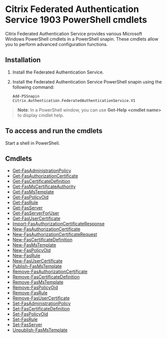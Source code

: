 # Citrix Federated Authentication Service 1903 PowerShell cmdlets

Citrix Federated Authentication Service provides various Microsoft Windows PowerShell cmdlets in a PowerShell snapin. These cmdlets allow you to perform advanced configuration functions.

## Installation

1. Install the Federated Authentication Service.
1. Install the Federated Authentication Service PowerShell snapin using the following command:
    
    ```
    Add-PSSnapin Citrix.Authentication.FederatedAuthenticationService.V1
    ```
> **Note**: In a PowerShell window, you can use **Get-Help \<cmdlet name>** to display cmdlet help.

## To access and run the cmdlets

Start a shell in PowerShell.

## Cmdlets

- [Get-FasAdministrationPolicy](Get-FasAdministrationPolicy.md)
- [Get-FasAuthorizationCertificate](Get-FasAuthorizationCertificate.md)
- [Get-FasCertificateDefinition](Get-FasCertificateDefinition.md)
- [Get-FasMsCertificateAuthority](Get-FasMsCertificateAuthority.md)
- [Get-FasMsTemplate](Get-FasMsTemplate.md)
- [Get-FasPolicyOid](Get-FasPolicyOid.md)
- [Get-FasRule](Get-FasRule.md)
- [Get-FasServer](Get-FasServer.md)
- [Get-FasServerForUser](Get-FasServerForUser.md)
- [Get-FasUserCertificate](Get-FasUserCertificate.md)
- [Import-FasAuthorizationCertificateResponse](Import-FasAuthorizationCertificateResponse.md)
- [New-FasAuthorizationCertificate](New-FasAuthorizationCertificate.md)
- [New-FasAuthorizationCertificateRequest](New-FasAuthorizationCertificateRequest.md)
- [New-FasCertificateDefinition](New-FasCertificateDefinition.md)
- [New-FasMsTemplate](New-FasMsTemplate.md)
- [New-FasPolicyOid](New-FasPolicyOid.md)
- [New-FasRule](New-FasRule.md)
- [New-FasUserCertificate](New-FasUserCertificate.md)
- [Publish-FasMsTemplate](Publish-FasMsTemplate.md)
- [Remove-FasAuthorizationCertificate](Remove-FasAuthorizationCertificate.md)
- [Remove-FasCertificateDefinition](Remove-FasCertificateDefinition.md)
- [Remove-FasMsTemplate](Remove-FasMsTemplate.md)
- [Remove-FasPolicyOid](Remove-FasPolicyOid.md)
- [Remove-FasRule](Remove-FasRule.md)
- [Remove-FasUserCertificate](Remove-FasUserCertificate.md)
- [Set-FasAdministrationPolicy](Set-FasAdministrationPolicy.md)
- [Set-FasCertificateDefinition](Set-FasCertificateDefinition.md)
- [Set-FasPolicyOid](Set-FasPolicyOid.md)
- [Set-FasRule](Set-FasRule.md)
- [Set-FasServer](Set-FasServer.md)
- [Unpublish-FasMsTemplate](Unpublish-FasMsTemplate.md)